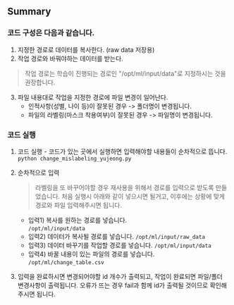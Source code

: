 ## Summary
### **코드 구성은 다음과 같습니다.**
1. 지정한 경로로 데이터를 복사한다. (raw data 저장용)
2. 작업 경로와 바꿔야하는 데이터를 받는다.
 > 작업 경로는 학습이 진행되는 경로인 "/opt/ml/input/data"로 지정하시는 것을 권장합니다.
3. 파일 내용대로 작업을 지정한 경로에 파일 변경이 일어난다.
    - 인적사항(성별, 나이 등)이 잘못된 경우 -> 폴더명이 변경됩니다.
    - 파일의 라벨링(마스크 착용여부)이 잘못된 경우 -> 파일명이 변경됩니다.


### **코드 실행**
1. 코드 실행 - 코드가 있는 곳에서 실행하면 입력해야할 내용들이 순차적으로 뜹니다.   
`python change_mislabeling_yujeong.py`
2. 순차적으로 입력
     > 라벨링을 또 바꾸어야할 경우 재사용을 위해서 경로를 입력으로 받도록 만들었습니다. 처음 실행시 아래와 같이 넣으시면 될거고, 이후에는 상황에 맞게 경로와 파일 입력해주시면 됩니다.
    - 입력1) 복사를 원하는 경로를 넣습니다.   
    `/opt/ml/input/data`
    - 입력2) 데이터가 복사될 경로를 넣습니다.
    `/opt/ml/input/raw_data`
    - 입력3) 데이터 바꾸기를 작업할 경로를 넣습니다.
    `/opt/ml/input/data`
    - 입력4) 바꿀 내용이 있는 파일의 경로를 넣습니다.
    `/opt/ml/change_table.csv`

3. 입력을 완료하시면 변경되어야할 id 개수가 출력되고, 작업이 완료되면 파일/폴더 변경사항이 출력됩니다. 오류가 뜨는 경우 fail과 함께 id가 출력될 것이므로 확인해주시면 됩니다.



